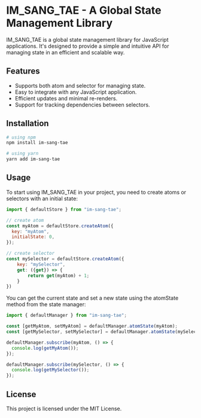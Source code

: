 # IM_SANG_TAE - A Global State Management Library

IM_SANG_TAE is a global state management library for JavaScript applications. It's designed to provide a simple and intuitive API for managing state in an efficient and scalable way.

## Features

- Supports both atom and selector for managing state.
- Easy to integrate with any JavaScript application.
- Efficient updates and minimal re-renders.
- Support for tracking dependencies between selectors.

## Installation
```bash
# using npm
npm install im-sang-tae

# using yarn
yarn add im-sang-tae
```

## Usage

To start using IM_SANG_TAE in your project, you need to create atoms or selectors with an initial state:

```javascript
import { defaultStore } from "im-sang-tae";

// create atom
const myAtom = defaultStore.createAtom({
  key: "myAtom",
  initialState: 0,
});

// create selector
const mySelector = defaultStore.createAtom({
    key: "mySelector",
    get: ({get}) => {
        return get(myAtom) + 1;
    }
})
```

You can get the current state and set a new state using the atomState method from the state manager:

```javascript
import { defaultManager } from "im-sang-tae";

const [getMyAtom, setMyAtom] = defaultManager.atomState(myAtom);
const [getMySelector, setMySelector] = defaultManager.atomState(mySelector);

defaultManager.subscribe(myAtom, () => {
  console.log(getMyAtom());
});

defaultManager.subscribe(mySelector, () => {
  console.log(getMySelector());
});
```

## License
This project is licensed under the MIT License.
